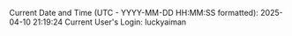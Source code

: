 Current Date and Time (UTC - YYYY-MM-DD HH:MM:SS formatted): 2025-04-10 21:19:24
Current User's Login: luckyaiman
